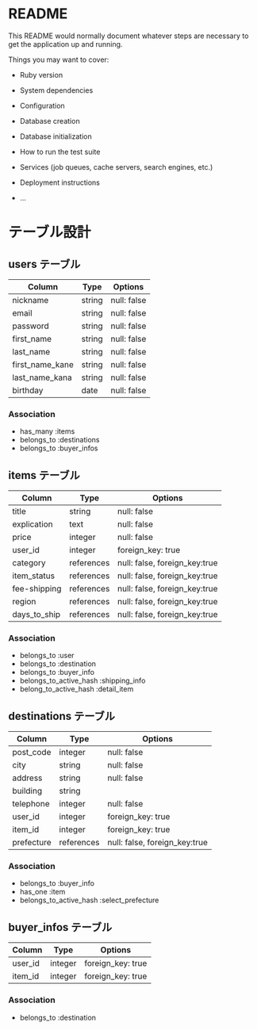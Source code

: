 # README

This README would normally document whatever steps are necessary to get the
application up and running.

Things you may want to cover:

* Ruby version

* System dependencies

* Configuration

* Database creation

* Database initialization

* How to run the test suite

* Services (job queues, cache servers, search engines, etc.)

* Deployment instructions

* ...

# テーブル設計

## users テーブル

| Column          | Type   | Options     |
| --------------- | ------ | ----------- |
| nickname        | string | null: false |
| email           | string | null: false |
| password        | string | null: false |
| first_name      | string | null: false |
| last_name       | string | null: false |
| first_name_kane | string | null: false |
| last_name_kana  | string | null: false | 
| birthday        | date   | null: false |

### Association 

- has_many :items
- belongs_to :destinations
- belongs_to :buyer_infos


## items テーブル

| Column       | Type       | Options                        |
| ------------ | ---------- | ------------------------------ |
| title        | string     | null: false                    |
| explication  | text       | null: false                    |
| price        | integer    | null: false                    |
| user_id      | integer    | foreign_key: true              |
| category     | references | null: false, foreign_key:true  |
| item_status  | references | null: false, foreign_key:true  |
| fee-shipping | references | null: false, foreign_key:true  |
| region       | references | null: false, foreign_key:true  |
| days_to_ship | references | null: false, foreign_key:true  |

### Association

- belongs_to :user
- belongs_to :destination
- belongs_to :buyer_info
- belongs_to_active_hash :shipping_info
- belong_to_active_hash :detail_item

## destinations テーブル

| Column     | Type       | Options                        |
| ---------- | ---------- | ------------------------------ |
| post_code  | integer    | null: false                    |  
| city       | string     | null: false                    |
| address    | string     | null: false                    |
| building   | string     |                                |
| telephone  | integer    | null: false                    |
| user_id    | integer    | foreign_key: true              |
| item_id    | integer    | foreign_key: true              |
| prefecture | references | null: false, foreign_key:true  |

### Association

- belongs_to :buyer_info
- has_one :item
- belongs_to_active_hash :select_prefecture

## buyer_infos テーブル

| Column      | Type    | Options                        |
| ----------- | ------- | ------------------------------ |
| user_id     | integer | foreign_key: true |
| item_id     | integer | foreign_key: true |

### Association 

- belongs_to :destination


